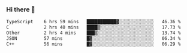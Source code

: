 ### Hi there 👋

<!--
**WShiBin/WShiBin** is a ✨ _special_ ✨ repository because its `README.md` (this file) appears on your GitHub profile.

Here are some ideas to get you started:

- 🔭 I’m currently working on ...
- 🌱 I’m currently learning ...
- 👯 I’m looking to collaborate on ...
- 🤔 I’m looking for help with ...
- 💬 Ask me about ...
- 📫 How to reach me: ...
- 😄 Pronouns: ...
- ⚡ Fun fact: ...
-->

<!--START_SECTION:waka-->

```txt
TypeScript    6 hrs 59 mins   ███████████▓░░░░░░░░░░░░░   46.36 %
C             2 hrs 40 mins   ████▒░░░░░░░░░░░░░░░░░░░░   17.73 %
Other         2 hrs 4 mins    ███▒░░░░░░░░░░░░░░░░░░░░░   13.74 %
JSON          57 mins         █▓░░░░░░░░░░░░░░░░░░░░░░░   06.34 %
C++           56 mins         █▓░░░░░░░░░░░░░░░░░░░░░░░   06.29 %
```

<!--END_SECTION:waka-->
